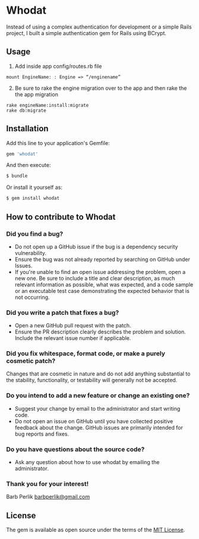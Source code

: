 # Whodat
Instead of using a complex authentication for development or
 a simple Rails project, I built a simple authentication gem for Rails using BCrypt.

## Usage

1. Add inside app config/routes.rb file
```
mount EngineName: : Engine => “/enginename”
```

2. Be sure to rake the engine migration over to the app and then
rake the the app migration
```
rake engineName:install:migrate
rake db:migrate
```

## Installation
Add this line to your application's Gemfile:

```ruby
gem 'whodat'
```

And then execute:
```bash
$ bundle
```

Or install it yourself as:
```bash
$ gem install whodat
```

## How to contribute to Whodat
### Did you find a bug?
*	Do not open up a GitHub issue if the bug is a dependency security vulnerability.
*	Ensure the bug was not already reported by searching on GitHub under Issues.
*	If you're unable to find an open issue addressing the problem, open a new one. Be sure to include a title and clear description, as much relevant information as possible, what was expected, and a code sample or an executable test case demonstrating the expected behavior that is not occurring.
### Did you write a patch that fixes a bug?
*	Open a new GitHub pull request with the patch.
*	Ensure the PR description clearly describes the problem and solution. Include the relevant issue number if applicable.
### Did you fix whitespace, format code, or make a purely cosmetic patch?
Changes that are cosmetic in nature and do not add anything substantial to the stability, functionality, or testability will generally not be accepted.
### Do you intend to add a new feature or change an existing one?
*	Suggest your change by email to the administrator and start writing code.
*	Do not open an issue on GitHub until you have collected positive feedback about the change. GitHub issues are primarily intended for bug reports and fixes.
### Do you have questions about the source code?
*	Ask any question about how to use whodat by emailing the administrator.

### Thank you for your interest!
Barb Perlik
barbperlik@gmail.com

## License
The gem is available as open source under the terms of the [MIT License](https://opensource.org/licenses/MIT).
